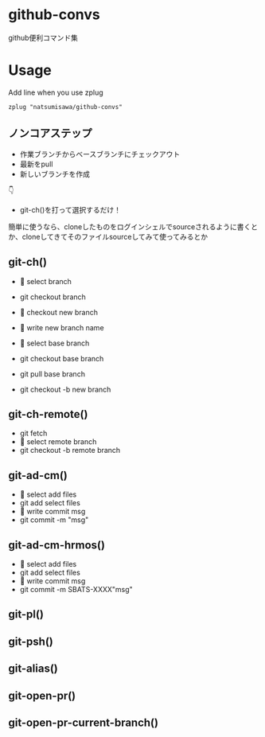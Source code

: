 # github-convs
github便利コマンド集

# Usage
Add line when you use zplug
```.zshrc
zplug "natsumisawa/github-convs"
```

## ノンコアステップ
- 作業ブランチからベースブランチにチェックアウト
- 最新をpull
- 新しいブランチを作成

👇
-  git-ch()を打って選択するだけ！

簡単に使うなら、cloneしたものをログインシェルでsourceされるように書くとか、cloneしてきてそのファイルsourceしてみて使ってみるとか

## git-ch()
- 📝 select branch
- git checkout branch

- 📝 checkout new branch
- 📝 write new branch name
- 📝 select base branch
- git checkout base branch
- git pull base branch
- git checkout -b new branch

## git-ch-remote()
- git fetch
- 📝 select remote branch
- git checkout -b remote branch

## git-ad-cm()
- 📝 select add files
- git add select files
- 📝 write commit msg
- git commit -m "msg"


## git-ad-cm-hrmos()
- 📝 select add files
- git add select files
- 📝 write commit msg
- git commit -m SBATS-XXXX"msg"

## git-pl()

## git-psh()

## git-alias()

## git-open-pr()

## git-open-pr-current-branch()
